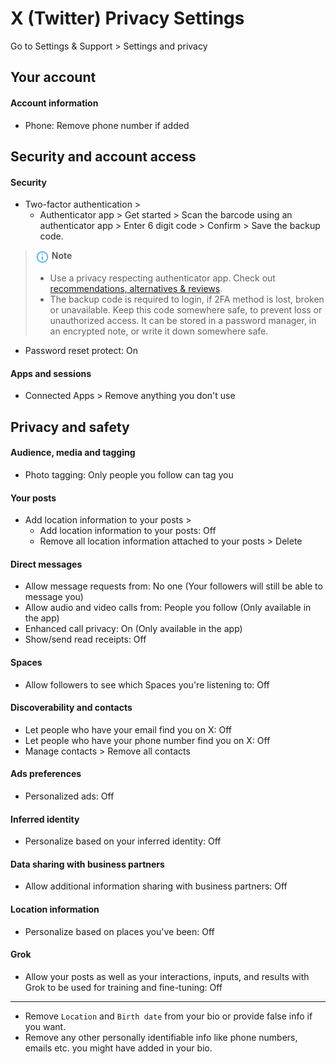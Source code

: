 # X (Twitter) Privacy Settings

Go to Settings & Support > Settings and privacy



## Your account

#### Account information
- Phone: Remove phone number if added



## Security and account access

#### Security
- Two-factor authentication >
  - Authenticator app > Get started > Scan the barcode using an authenticator app > Enter 6 digit code > Confirm > Save the backup code. 

> <img src="../icons/ic_note.svg" width="22" align="top"> **Note**
>
> - Use a privacy respecting authenticator app. Check out [recommendations, alternatives & reviews](https://github.com/StellarSand/privacy-settings#recommendations-alternatives--reviews).
> - The backup code is required to login, if 2FA method is lost, broken or unavailable. Keep this code somewhere safe, to prevent loss or unauthorized access. It can be stored in a password manager, in an encrypted note, or write it down somewhere safe.

- Password reset protect: On

#### Apps and sessions
- Connected Apps > Remove anything you don't use



## Privacy and safety

#### Audience, media and tagging
- Photo tagging: Only people you follow can tag you

#### Your posts
- Add location information to your posts > 
  - Add location information to your posts: Off
  - Remove all location information attached to your posts > Delete

#### Direct messages
- Allow message requests from: No one (Your followers will still be able to message you)
- Allow audio and video calls from: People you follow (Only available in the app)
- Enhanced call privacy: On (Only available in the app)
- Show/send read receipts: Off

#### Spaces
- Allow followers to see which Spaces you're listening to: Off

#### Discoverability and contacts
- Let people who have your email find you on X: Off
- Let people who have your phone number find you on X: Off
- Manage contacts > Remove all contacts

#### Ads preferences
- Personalized ads: Off

#### Inferred identity
- Personalize based on your inferred identity: Off

#### Data sharing with business partners
- Allow additional information sharing with business partners: Off

#### Location information
- Personalize based on places you've been: Off

#### Grok
- Allow your posts as well as your interactions, inputs, and results with Grok to be used for training and fine-tuning: Off


---


- Remove `Location` and `Birth date` from your bio or provide false info if you want.
- Remove any other personally identifiable info like phone numbers, emails etc. you might have added in your bio.
